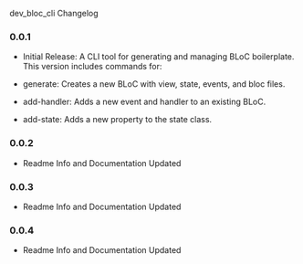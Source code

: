 dev_bloc_cli Changelog
### 0.0.1
* Initial Release: A CLI tool for generating and managing BLoC boilerplate. This version includes commands for:

* generate: Creates a new BLoC with view, state, events, and bloc files.

* add-handler: Adds a new event and handler to an existing BLoC.

* add-state: Adds a new property to the state class.

### 0.0.2
* Readme Info and Documentation Updated

### 0.0.3
* Readme Info and Documentation Updated

### 0.0.4
* Readme Info and Documentation Updated